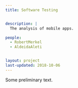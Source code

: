 ```yaml
---
title: Software Testing


description: |
  The analysis of mobile apps.

people:
  - RobertMerkel
  - AldeidaAleti


layout: project
last-updated: 2018-10-06
---
```


Some preliminary text.


